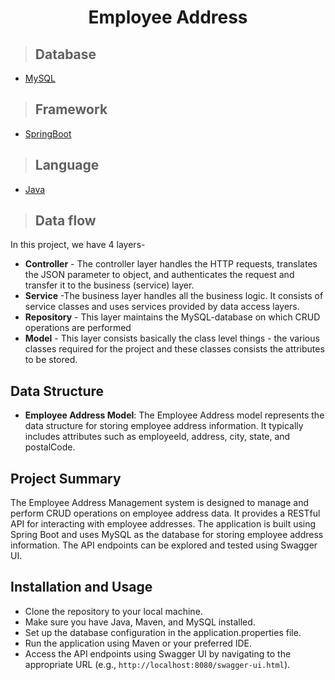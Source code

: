 <h1 align="center"> Employee Address </h1>

>## Database
* [MySQL](https://www.mysql.com/downloads/)

>## Framework
* [SpringBoot](javatpoint.com/spring-boot-tutorial)

>## Language
* [Java](https://www.java.com/en/download/help/whatis_java.html)

>## Data flow
In this project, we have 4 layers-
* **Controller** - The controller layer handles the HTTP requests, translates the JSON parameter to object, and authenticates the request and transfer it to the business (service) layer.
* **Service** -The business layer handles all the business logic. It consists of service classes and uses services provided by data access layers.
* **Repository** - This layer maintains the MySQL-database on which CRUD operations are performed
* **Model** - This layer consists basically the class level things - the various classes required for the project and these classes consists the attributes to be stored.
## Data Structure

* **Employee Address Model**: The Employee Address model represents the data structure for storing employee address information. It typically includes attributes such as employeeId, address, city, state, and postalCode.

## Project Summary

The Employee Address Management system is designed to manage and perform CRUD operations on employee address data. It provides a RESTful API for interacting with employee addresses. The application is built using Spring Boot and uses MySQL as the database for storing employee address information. The API endpoints can be explored and tested using Swagger UI.

## Installation and Usage

* Clone the repository to your local machine.
* Make sure you have Java, Maven, and MySQL installed.
* Set up the database configuration in the application.properties file.
* Run the application using Maven or your preferred IDE.
* Access the API endpoints using Swagger UI by navigating to the appropriate URL (e.g., `http://localhost:8080/swagger-ui.html`).
